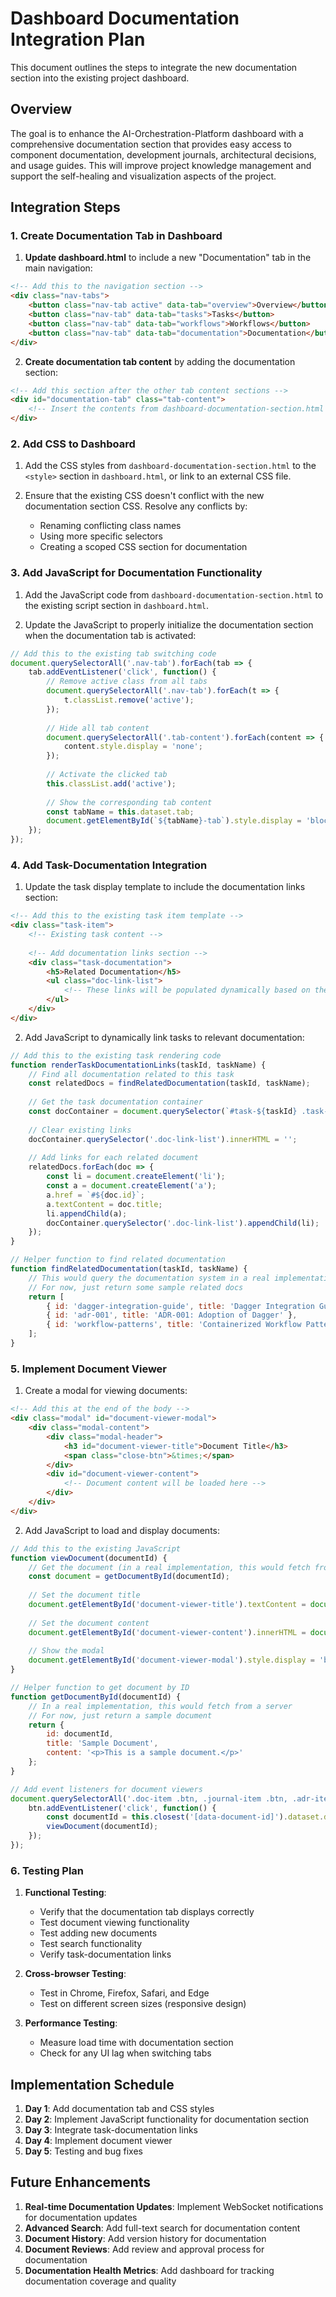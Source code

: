 # Dashboard Documentation Integration Plan

This document outlines the steps to integrate the new documentation section into the existing project dashboard.

## Overview

The goal is to enhance the AI-Orchestration-Platform dashboard with a comprehensive documentation section that provides easy access to component documentation, development journals, architectural decisions, and usage guides. This will improve project knowledge management and support the self-healing and visualization aspects of the project.

## Integration Steps

### 1. Create Documentation Tab in Dashboard

1. **Update dashboard.html** to include a new "Documentation" tab in the main navigation:

```html
<!-- Add this to the navigation section -->
<div class="nav-tabs">
    <button class="nav-tab active" data-tab="overview">Overview</button>
    <button class="nav-tab" data-tab="tasks">Tasks</button>
    <button class="nav-tab" data-tab="workflows">Workflows</button>
    <button class="nav-tab" data-tab="documentation">Documentation</button>
</div>
```

2. **Create documentation tab content** by adding the documentation section:

```html
<!-- Add this section after the other tab content sections -->
<div id="documentation-tab" class="tab-content">
    <!-- Insert the contents from dashboard-documentation-section.html here -->
</div>
```

### 2. Add CSS to Dashboard

1. Add the CSS styles from `dashboard-documentation-section.html` to the `<style>` section in `dashboard.html`, or link to an external CSS file.

2. Ensure that the existing CSS doesn't conflict with the new documentation section CSS. Resolve any conflicts by:
   - Renaming conflicting class names
   - Using more specific selectors
   - Creating a scoped CSS section for documentation

### 3. Add JavaScript for Documentation Functionality

1. Add the JavaScript code from `dashboard-documentation-section.html` to the existing script section in `dashboard.html`.

2. Update the JavaScript to properly initialize the documentation section when the documentation tab is activated:

```javascript
// Add this to the existing tab switching code
document.querySelectorAll('.nav-tab').forEach(tab => {
    tab.addEventListener('click', function() {
        // Remove active class from all tabs
        document.querySelectorAll('.nav-tab').forEach(t => {
            t.classList.remove('active');
        });
        
        // Hide all tab content
        document.querySelectorAll('.tab-content').forEach(content => {
            content.style.display = 'none';
        });
        
        // Activate the clicked tab
        this.classList.add('active');
        
        // Show the corresponding tab content
        const tabName = this.dataset.tab;
        document.getElementById(`${tabName}-tab`).style.display = 'block';
    });
});
```

### 4. Add Task-Documentation Integration

1. Update the task display template to include the documentation links section:

```html
<!-- Add this to the existing task item template -->
<div class="task-item">
    <!-- Existing task content -->
    
    <!-- Add documentation links section -->
    <div class="task-documentation">
        <h5>Related Documentation</h5>
        <ul class="doc-link-list">
            <!-- These links will be populated dynamically based on the task -->
        </ul>
    </div>
</div>
```

2. Add JavaScript to dynamically link tasks to relevant documentation:

```javascript
// Add this to the existing task rendering code
function renderTaskDocumentationLinks(taskId, taskName) {
    // Find all documentation related to this task
    const relatedDocs = findRelatedDocumentation(taskId, taskName);
    
    // Get the task documentation container
    const docContainer = document.querySelector(`#task-${taskId} .task-documentation`);
    
    // Clear existing links
    docContainer.querySelector('.doc-link-list').innerHTML = '';
    
    // Add links for each related document
    relatedDocs.forEach(doc => {
        const li = document.createElement('li');
        const a = document.createElement('a');
        a.href = `#${doc.id}`;
        a.textContent = doc.title;
        li.appendChild(a);
        docContainer.querySelector('.doc-link-list').appendChild(li);
    });
}

// Helper function to find related documentation
function findRelatedDocumentation(taskId, taskName) {
    // This would query the documentation system in a real implementation
    // For now, just return some sample related docs
    return [
        { id: 'dagger-integration-guide', title: 'Dagger Integration Guide' },
        { id: 'adr-001', title: 'ADR-001: Adoption of Dagger' },
        { id: 'workflow-patterns', title: 'Containerized Workflow Patterns' }
    ];
}
```

### 5. Implement Document Viewer

1. Create a modal for viewing documents:

```html
<!-- Add this at the end of the body -->
<div class="modal" id="document-viewer-modal">
    <div class="modal-content">
        <div class="modal-header">
            <h3 id="document-viewer-title">Document Title</h3>
            <span class="close-btn">&times;</span>
        </div>
        <div id="document-viewer-content">
            <!-- Document content will be loaded here -->
        </div>
    </div>
</div>
```

2. Add JavaScript to load and display documents:

```javascript
// Add this to the existing JavaScript
function viewDocument(documentId) {
    // Get the document (in a real implementation, this would fetch from a server)
    const document = getDocumentById(documentId);
    
    // Set the document title
    document.getElementById('document-viewer-title').textContent = document.title;
    
    // Set the document content
    document.getElementById('document-viewer-content').innerHTML = document.content;
    
    // Show the modal
    document.getElementById('document-viewer-modal').style.display = 'block';
}

// Helper function to get document by ID
function getDocumentById(documentId) {
    // In a real implementation, this would fetch from a server
    // For now, just return a sample document
    return {
        id: documentId,
        title: 'Sample Document',
        content: '<p>This is a sample document.</p>'
    };
}

// Add event listeners for document viewers
document.querySelectorAll('.doc-item .btn, .journal-item .btn, .adr-item .btn, .guide-item .btn').forEach(btn => {
    btn.addEventListener('click', function() {
        const documentId = this.closest('[data-document-id]').dataset.documentId;
        viewDocument(documentId);
    });
});
```

### 6. Testing Plan

1. **Functional Testing**:
   - Verify that the documentation tab displays correctly
   - Test document viewing functionality
   - Test adding new documents
   - Test search functionality
   - Verify task-documentation links

2. **Cross-browser Testing**:
   - Test in Chrome, Firefox, Safari, and Edge
   - Test on different screen sizes (responsive design)

3. **Performance Testing**:
   - Measure load time with documentation section
   - Check for any UI lag when switching tabs

## Implementation Schedule

1. **Day 1**: Add documentation tab and CSS styles
2. **Day 2**: Implement JavaScript functionality for documentation section
3. **Day 3**: Integrate task-documentation links
4. **Day 4**: Implement document viewer
5. **Day 5**: Testing and bug fixes

## Future Enhancements

1. **Real-time Documentation Updates**: Implement WebSocket notifications for documentation updates
2. **Advanced Search**: Add full-text search for documentation content
3. **Document History**: Add version history for documentation
4. **Document Reviews**: Add review and approval process for documentation
5. **Documentation Health Metrics**: Add dashboard for tracking documentation coverage and quality